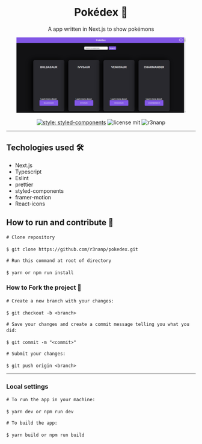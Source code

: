 <div align="center">

# Pokédex 🔴

</div>

<p align="center">
  A app written in Next.js to show pokémons
</p>

<div align="center">
  <img src="./.github/screenshot.png" width="450" height="200"/>

</div>

<div align="center">

  [![style: styled-components](https://img.shields.io/badge/style-%F0%9F%92%85%20styled--components-orange.svg?colorB=daa357&colorA=db748e)](https://github.com/styled-components/styled-components)
  ![license mit](https://img.shields.io/github/license/r3nanp/pokedex?color=blue&logo=github&logoColor=mit)
  ![r3nanp](https://img.shields.io/badge/r3nanp-pokedex-blue?style=flat-square)

</div>

---

## Techologies used 🛠

- Next.js
- Typescript
- Eslint
- prettier
- styled-components
- framer-motion
- React-icons

## How to run and contribute 🤔

```
# Clone repository

$ git clone https://github.com/r3nanp/pokedex.git
```

```
# Run this command at root of directory

$ yarn or npm run install
```

### How to Fork the project 💪

```
# Create a new branch with your changes:

$ git checkout -b <branch>
```

```
# Save your changes and create a commit message telling you what you did:

$ git commit -m "<commit>"
```

```
# Submit your changes:

$ git push origin <branch>
```

---

### Local settings

```
# To run the app in your machine:

$ yarn dev or npm run dev
```

```
# To build the app:

$ yarn build or npm run build
```
